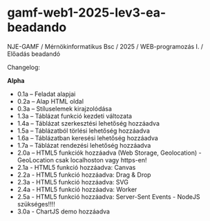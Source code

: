 # gamf-web1-2025-lev3-ea-beadando

NJE-GAMF / Mérnökinformatikus Bsc / 2025 / WEB-programozás I. / Előadás beadandó

Changelog:

**Alpha**

- 0.1a – Feladat alapjai  
- 0.2a – Alap HTML oldal  
- 0.3a – Stíluselemek kirajzolódása  
- 1.3a – Táblázat funkció kezdeti változata  
- 1.4a – Táblázat szerkesztési lehetőség hozzáadva  
- 1.5a – Táblázatból törlési lehetőség hozzáadva  
- 1.6a – Táblázatban keresési lehetőség hozzáadva  
- 1.7a – Táblázat rendezési lehetőség hozzáadva
- 2.0a – HTML5 funkciók hozzáadva (Web Storage, Geolocation) - GeoLocation csak localhoston vagy https-en!
- 2.1a - HTML5 funkció hozzáadva: Canvas
- 2.2a - HTML5 funkció hozzáadva: Drag & Drop
- 2.3a - HTML5 funkció hozzáadva: SVG
- 2.4a - HTML5 funkció hozzáadva: Worker
- 2.5a - HTML5 funkció hozzáadva: Server-Sent Events - NodeJS szükséges!!!!
- 3.0a - ChartJS demo hozzáadva